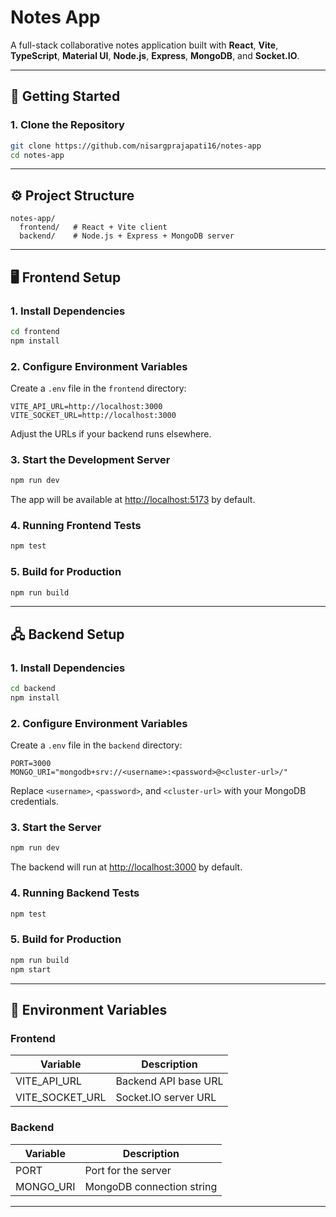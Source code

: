 # Notes App

A full-stack collaborative notes application built with **React**, **Vite**, **TypeScript**, **Material UI**, **Node.js**, **Express**, **MongoDB**, and **Socket.IO**.

---

## 🚀 Getting Started

### 1. **Clone the Repository**

```sh
git clone https://github.com/nisargprajapati16/notes-app
cd notes-app
```

---

## ⚙️ Project Structure

```
notes-app/
  frontend/   # React + Vite client
  backend/    # Node.js + Express + MongoDB server
```

---

## 🖥️ Frontend Setup

### 1. **Install Dependencies**

```sh
cd frontend
npm install
```

### 2. **Configure Environment Variables**

Create a `.env` file in the `frontend` directory:

```env
VITE_API_URL=http://localhost:3000
VITE_SOCKET_URL=http://localhost:3000
```

Adjust the URLs if your backend runs elsewhere.

### 3. **Start the Development Server**

```sh
npm run dev
```

The app will be available at [http://localhost:5173](http://localhost:5173) by default.

### 4. **Running Frontend Tests**

```sh
npm test
```

### 5. **Build for Production**

```sh
npm run build
```

---

## 🖧 Backend Setup

### 1. **Install Dependencies**

```sh
cd backend
npm install
```

### 2. **Configure Environment Variables**

Create a `.env` file in the `backend` directory:

```env
PORT=3000
MONGO_URI="mongodb+srv://<username>:<password>@<cluster-url>/"
```

Replace `<username>`, `<password>`, and `<cluster-url>` with your MongoDB credentials.

### 3. **Start the Server**

```sh
npm run dev
```

The backend will run at [http://localhost:3000](http://localhost:3000) by default.

### 4. **Running Backend Tests**

```sh
npm test
```

### 5. **Build for Production**

```sh
npm run build
npm start
```

---

## 🧪 Environment Variables

### Frontend

| Variable         | Description                      |
|------------------|----------------------------------|
| VITE_API_URL     | Backend API base URL             |
| VITE_SOCKET_URL  | Socket.IO server URL             |

### Backend

| Variable   | Description                |
|------------|----------------------------|
| PORT       | Port for the server        |
| MONGO_URI  | MongoDB connection string  |

---
